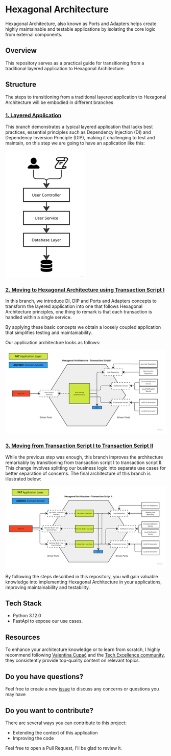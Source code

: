 # Hexagonal Architecture

Hexagonal Architecture, also known as Ports and Adapters helps create highly maintainable and testable applications
by isolating the core logic from external components.

## Overview

This repository serves as a practical guide for transitioning from a traditional layered application to Hexagonal Architecture.

## Structure

The steps to transitioning from a traditional layered application to Hexagonal Architecture will be embodied in different branches

### [1. Layered Application](https://github.com/jcalarcon98/hexagonal-architecture/tree/layered-application) 

This branch demonstrates a typical layered application that lacks best practices, essential principles such as Dependency Injection (DI)
and Dependency Inversion Principle (DIP), making it challenging to test and maintain, on this step we are going to have an application like this:


<img alt="layered application" src="resources/images/layered-application.png" width="250" height="400">

### [2. Moving to Hexagonal Architecture using Transaction Script I](https://github.com/jcalarcon98/hexagonal-architecture/tree/hexagonal-architecture-structured-by-transaction-script-one)

In this branch, we introduce DI, DIP and Ports and Adapters concepts to transform the layered application into one that
follows Hexagonal Architecture principles, one thing to remark is that each transaction is handled within a single service.

By applying these basic concepts we obtain a loosely coupled application that simplifies testing and maintainability.

Our application architecture looks as follows:

![hexagonal-architecture-transaction-script-one.png](/resources/images/ha-transaction-script-one.png)

### [3. Moving from Transaction Script I to Transaction Script II](https://github.com/jcalarcon98/hexagonal-architecture/tree/hexagonal-architecture-structured-by-transaction-script-two)

While the previous step was enough, this branch improves the architecture remarkably by transitioning from transaction script I to transaction script II.
This change involves splitting our business logic into separate use cases for better separation of concerns. The final architecture of this branch is illustrated below:

![ha-transaction-script-two.png](/resources/images/ha-transaction-script-two.png)

By following the steps described in this repository, you will gain valuable knowledge into implementing Hexagonal Architecture in your applications, improving maintainability and testability.

## Tech Stack

- Python 3.12.0
- FastApi to expose our use cases.

## Resources

To enhance your architecture knowledge or to learn from scratch, I highly recommend following [Valentina Cupać](https://valentinacupac.com/)
and the [Tech Excellence community](https://www.techexcellence.io/), they consistently provide top-quality content on relevant topics.

## Do you have questions?

Feel free to create a new [issue](https://github.com/jcalarcon98/hexagonal-architecture/issues/new) to discuss any concerns or questions you may have

## Do you want to contribute?

There are several ways you can contribute to this project:

- Extending the context of this application
- Improving the code

Feel free to open a Pull Request, I'll be glad to review it.
